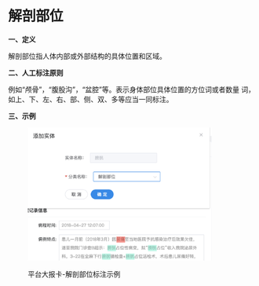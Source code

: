 # 解剖部位

**一、定义**

&#x20;   解剖部位指人体内部或外部结构的具体位置和区域。

**二、人工标注原则**

&#x20;   例如“颅骨”，“腹股沟”，“盆腔”等。表示身体部位具体位置的方位词或者数量 词，如上、下、左、右、部、侧、双、多等应当一同标注。

**三、示例**

<figure><img src="../../.gitbook/assets/image (7).png" alt="" width="375"><figcaption><p>平台大报卡-解剖部位标注示例</p></figcaption></figure>

